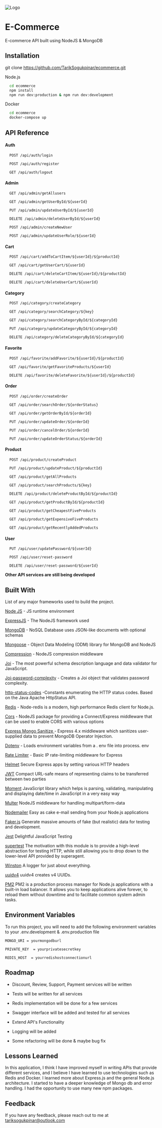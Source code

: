 
![Logo](https://i.ibb.co/vL92vfr/Ads-z-tasar-m-1.png)


# E-Commerce

E-commerce API built using NodeJS & MongoDB


## Installation

git clone https://github.com/TarikSogukpinar/ecommerce.git

Node.js

```bash
  cd ecommerce
  npm install
  npm run dev:production & npm run dev:development
```

Docker

```bash
  cd ecommerce
  docker-compose up
```
    
    
## API Reference


#### Auth 

```http
  POST /api/auth/login
```

```http
  POST /api/auth/register
```

```http
  GET /api/auth/logout
```


#### Admin


```http
  GET /api/admin/getAllusers
```

```http
  GET /api/admin/getUserById/${userId}
```

```http
  PUT /api/admin/updateUserById/${userId}
```

```http
  DELETE /api/admin/deleteUserById/${userId}
```

```http
  POST /api/admin/createNewUser
```

```http
  POST /api/admin/updateUserRole/${userId}
```

#### Cart

```http
  POST /api/cart/addToCartItem/${userId}/${productId}
```

```http
  GET /api/cart/getUserCart/${userId}
```

```http
  DELETE /api/cart/deleteCartItem/${userId}/${productId}
```

```http
  DELETE /api/cart/deleteUserCart/${userId}
```

#### Category 

```http
  POST /api/category/createCategory
```

```http
  GET /api/category/searchCategory/${key}
```

```http
  GET /api/category/searchCategoryById/${categoryId}
```

```http
  PUT /api/category/updateCategoryById/${categoryId}
```

```http
  DELETE /api/category/deleteCategoryById/${categoryId}
```

#### Favorite

```http
  POST /api/favorite/addFavorite/${userId}/${productId}
```

```http
  GET /api/favorite/getFavoriteProducts/${userId}
```

```http
  DELETE /api/favorite/deleteFavorite/${userId}/${productId}
```

#### Order

```http
  POST /api/order/createOrder
```

```http
  GET /api/order/searchOrder/${orderStatus}
```

```http
  GET /api/order/getOrderById/${orderId}
```

```http
  PUT /api/order/updateOrder/${orderId}
```

```http
  PUT /api/order/cancelOrder/${orderId}
```

```http
  PUT /api/order/updateOrderStatus/${orderId}
```


#### Product

```http
  POST /api/product/createProduct
```

```http
  PUT /api/product/updateProduct/${productId}
```

```http
  GET /api/product/getAllProducts
```

```http
  GET /api/product/searchProducts/${key}
```

```http
  DELETE /api/product/deleteProductById/${productId}
```

```http
  GET /api/product/getProductById/${productId}
```

```http
  GET /api/product/getCheapestFiveProducts
```

```http
  GET /api/product/getExpensiveFiveProducts
```

```http
  GET /api/product/getRecentlyAddedProducts
```


#### User

```http
  PUT /api/user/updatePassword/${userId}
```

```http
  POST /api/user/reset-password
```

```http
  DELETE /api/user/reset-password/${userId}
```


**Other API services are still being developed**




## Built With

List of any major frameworks used to build the project.

[Node JS](https://nodejs.org/en) - JS runtime environment

[ExpressJS](https://expressjs.com/) - The NodeJS framework used

[MongoDB](https://www.mongodb.com/) - NoSQL Database uses JSON-like documents with optional schemas

[Mongoose](https://mongoosejs.com/) - Object Data Modeling (ODM) library for MongoDB and NodeJS

[Compression](https://www.npmjs.com/package/compression) - NodeJS compression middleware

[Joi](https://www.npmjs.com/package/joi) - The most powerful schema description language and data validator for JavaScript.

[Joi-password-complexity](https://www.npmjs.com/package/joi-password-complexity) - Creates a Joi object that validates password complexity.

[http-status-codes](https://www.npmjs.com/package/http-status-codes) -Constants enumerating the HTTP status codes. Based on the Java Apache HttpStatus API.

[Redis](https://www.npmjs.com/package/redis) - Node-redis is a modern, high performance Redis client for Node.js.

[Cors](https://www.npmjs.com/package/cors) - NodeJS package for providing a Connect/Express middleware that can be used to enable CORS with various options

[Express Mongo Sanitize ](https://www.npmjs.com/package/express-mongo-sanitize) - Express 4.x middleware which sanitizes user-supplied data to prevent MongoDB Operator Injection.

[Dotenv](https://www.npmjs.com/package/dotenv) - Loads environment variables from a . env file into process. env

[Rate Limiter](https://www.npmjs.com/package/express-rate-limit) - Basic IP rate-limiting middleware for Express

[Helmet](https://www.npmjs.com/package/helmet) Secure Express apps by setting various HTTP headers

[JWT](https://jwt.io/) Compact URL-safe means of representing claims to be transferred between two parties

[Moment](https://momentjs.com/) JavaScript library which helps is parsing, validating, manipulating and displaying date/time in JavaScript in a very easy way

[Multer](https://www.npmjs.com/package/multer) NodeJS middleware for handling multipart/form-data

[Nodemailer](https://www.npmjs.com/package/nodemailer) Easy as cake e-mail sending from your Node.js applications

[Faker.js](https://github.com/faker-js/faker) Generate massive amounts of fake (but realistic) data for testing and development.

[Jest](https://jestjs.io/) Delightful JavaScript Testing

[supertest](https://www.npmjs.com/package/supertest) The motivation with this module is to provide a high-level abstraction for testing HTTP, while still allowing you to drop down to the lower-level API provided by superagent.

[Winston](https://github.com/winstonjs/winston) A logger for just about everything.

[uuidv4](https://www.npmjs.com/package/uuidv4) uuidv4 creates v4 UUIDs.

[PM2](https://www.npmjs.com/package/pm2) PM2 is a production process manager for Node.js applications with a built-in load balancer. It allows you to keep applications alive forever, to reload them without downtime and to facilitate common system admin tasks.







## Environment Variables

To run this project, you will need to add the following environment variables to your .env.development & .env.production file

`MONGO_URI = yourmongodburl`

`PRIVATE_KEY  = yourprivatesecretkey`

`REDIS_HOST  = yourredishostconnectionurl`


## Roadmap

- Discount, Review, Support, Payment services will be written

- Tests will be written for all services

- Redis implementation will be done for a few services

- Swagger interface will be added and tested for all services

- Extend API's Functionality

- Logging will be added

- Some refactoring will be done & maybe bug fix
## Lessons Learned

In this application, I think I have improved myself in writing APIs that provide different services, and I believe I have learned to use technologies such as Redis and Docker. I learned more about Express.js and the general Node.js architecture. I started to have a deeper knowledge of Mongo db and error handling. I had the opportunity to use many new npm packages.


## Feedback

If you have any feedback, please reach out to me at tariksogukpinar@outlook.com


